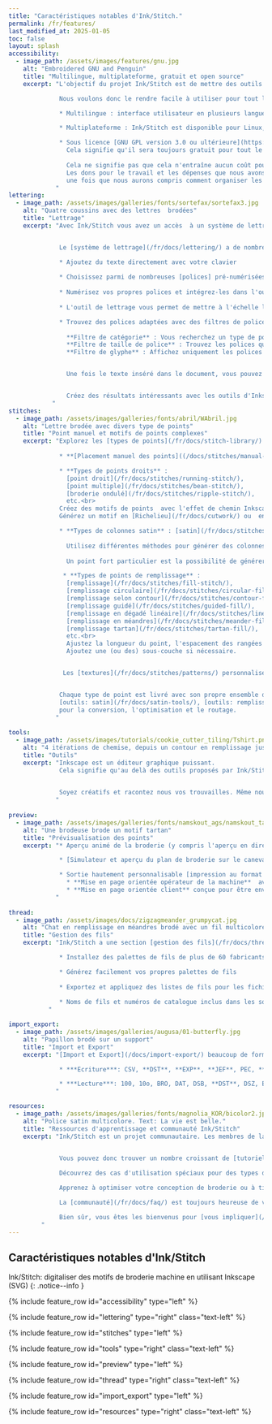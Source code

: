 ```yaml
---
title: "Caractéristiques notables d'Ink/Stitch."
permalink: /fr/features/
last_modified_at: 2025-01-05
toc: false
layout: splash
accessibility:
  - image_path: /assets/images/features/gnu.jpg
    alt: "Embroidered GNU and Penguin"
    title: "Multilingue, multiplateforme, gratuit et open source"
    excerpt: "L'objectif du projet Ink/Stitch est de mettre des outils de conception de broderie gratuits et de haute qualité entre les mains de personnes qui n'auraient normalement pas accès à de tels outils.

              Nous voulons donc le rendre facile à utiliser pour tout le monde :

              * Multilingue : interface utilisateur en plusieurs langues ([Aide appréciée](https://translate.inkstitch.org))

              * Multiplateforme : Ink/Stitch est disponible pour Linux, Windows et macOS.

              * Sous licence [GNU GPL version 3.0 ou ultérieure](https://www.gnu.org/licenses/gpl-3.0).
                Cela signifie qu'il sera toujours gratuit pour tout le monde d'utiliser, de partager et de contribuer.<br><br>
    
                Cela ne signifie pas que cela n'entraîne aucun coût pour les contributeurs.
                Les dons pour le travail et les dépenses que nous avons consacrés au programme seront les bienvenus -
                une fois que nous aurons compris comment organiser les finances....
             "
lettering:
  - image_path: /assets/images/galleries/fonts/sortefax/sortefax3.jpg
    alt: "Quatre coussins avec des lettres  brodées"
    title: "Lettrage"
    excerpt: "Avec Ink/Stitch vous avez un accès  à un système de lettrage facile à utiliser avec une longue liste de polices prêtes à l'emploi.


              Le [système de lettrage](/fr/docs/lettering/) a de nombreuses fonctionnalités intéressantes :

              * Ajoutez du texte directement avec votre clavier
              
              * Choisissez parmi de nombreuses [polices] pré-numérisées (/fr/fonts/font-library/)
              
              * Numérisez vos propres polices et intégrez-les dans l'outil de lettrage (ou partagez-les avec tout le monde)
              
              * L'outil de lettrage vous permet de mettre à l'échelle les polices dans les limites définies par l'auteur 

              * Trouvez des polices adaptées avec des filtres de polices pouvant être utilisés simultanément :<br>
    
                **Filtre de catégorie** : Vous recherchez un type de police spécifique ? Le filtre de catégorie de police vous aide à trouver des polices avec des types ou des styles de points spécifiques.<br>
                **Filtre de taille de police** : Trouvez les polices qui correspondent à votre conception. La police choisie s'adaptera automatiquement à la valeur de taille saisie dans le filtre.<br>
                **Filtre de glyphe** : Affichez uniquement les polices avec tous les glyphes nécessaires pour le texte donné


                Une fois le texte inséré dans le document, vous pouvez modifier les chemins et les paramètres de broderie comme vous le souhaitez.


                Créez des résultats intéressants avec les outils d'Inkscape disponibles, par exemple [Lettrage le long du chemin](/docs/lettering/#lettering-along-path) ou la déformation d'enveloppe [effets de chemin](/tutorials/distort/).
            "
stitches:
  - image_path: /assets/images/galleries/fonts/abril/WAbril.jpg
    alt: "Lettre brodée avec divers type de points"
    title: "Point manuel et motifs de points complexes"
    excerpt: "Explorez les [types de points](/fr/docs/stitch-library/) disponibles dans Ink/Stitch et ouvrez vous un monde de possibilités créatives.
    
              * **[Placement manuel des points]((/docs/stitches/manual-stitch/))** : placez chaque point exactement où vous le souhaitez

              * **Types de points droits** :
                [point droit](/fr/docs/stitches/running-stitch/),
                [point multiple](/fr/docs/stitches/bean-stitch/),
                [broderie ondulé](/fr/docs/stitches/ripple-stitch/),
                etc.<br>
              Créez des motifs de points  avec l'effet de chemin Inkscape [Motif suivant chemin](/fr/tutorials/patterned-unning-stitch/).<br>
              Générez un motif en [Richelieu](/fr/docs/cutwork/) ou  en [Redwork](/fr/docs/stroke-tools/#redwork).

              * **Types de colonnes satin** : [satin](/fr/docs/stitches/satin-column/), [point en E](/fr/docs/stitches/e-stitch/), [point en S](/fr/docs/stitches/s-stitch/), [zigzag sati](/fr/docs/stitches/zigzag-satin-stitch/), etc.<br>
    
                Utilisez différentes méthodes pour générer des colonnes satin. Ajoutez une sous-couche si nécessaire. Définissez des options de randomisation ou personnalisez le découpage des points pour les colonnes larges.<br>
    
                Un point fort particulier est la possibilité de générer facilement des [satins multicolores](/docs/satin-tools/#multicolor-satin).

               * **Types de points de remplissage** :
                [remplissage](/fr/docs/stitches/fill-stitch/),
                [remplissage circulaire](/fr/docs/stitches/circular-fill/),
                [remplissage selon contour](/fr/docs/stitches/contour-fill/),
                [remplissage guidé](/fr/docs/stitches/guided-fill/),
                [remplissage en dégadé linéaire](/fr/docs/stitches/linear-gradient-fill/),
                [remplissage en méandres](/fr/docs/stitches/meander-fill/),
                [remplissage tartan](/fr/docs/stitches/tartan-fill/),
                etc.<br>
                Ajustez la longueur du point, l'espacement des rangées et leur angle parmi d'autres options.
                Ajoutez une (ou des) sous-couche si nécessaire.


               Les [textures](/fr/docs/stitches/patterns/) personnalisées peuvent être appliquées à tous les types de points disponibles.


              Chaque type de point est livré avec son propre ensemble d'outils ([outils: trait](/fr/docs/stroke-tools/),
              [outils: satin](/fr/docs/satin-tools/), [outils: remplissage](/fr/docs/fill-tools/))
              pour la conversion, l'optimisation et le routage.
             "
    
tools:
  - image_path: /assets/images/tutorials/cookie_cutter_tiling/Tshirt.png
    alt: "4 itérations de chemise, depuis un contour en remplissage jusqu'à un remplissage sans contour associé à un contour sans remplissage"
    title: "Outils"
    excerpt: "Inkscape est un éditeur graphique puissant.
              Cela signifie qu'au delà des outils proposés par Ink/Stitch il y a énormément d'outils inclus dans Inkscape ou dans d'autres extensions.
              

              Soyez créatifs et racontez nous vos trouvailles. Même nous, nous ne ne connaissons pas encore toutes les possibilités.
             "
    
preview:
  - image_path: /assets/images/galleries/fonts/namskout_ags/namskout_tartan_encours.jpg
    alt: "Une brodeuse brode un motif tartan"
    title: "Prévisualisation des points"
    excerpt: "* Aperçu animé de la broderie (y compris l'aperçu en direct lorsque vous ajustez les paramètres tels que l'espacement des rangs, etc.)

              * [Simulateur et aperçu du plan de broderie sur le canevas](/fr/docs/visualize/)

              * Sortie hautement personnalisable [impression au format PDF](/fr/docs/print-pdf/) avec rendu réaliste et mode de dessin au trait<br>
                * **Mise en page orientée opérateur de la machine**  avec blocs de couleur, noms des fils, nombres de points et notes personnalisées<br>
                * **Mise en page orientée client** conçue pour être envoyée à votre client
             "
    
thread:
  - image_path: /assets/images/docs/zigzagmeander_grumpycat.jpg
    alt: "Chat en remplissage en méandres brodé avec un fil multicolore"
    title: "Gestion des fils"
    excerpt: "Ink/Stitch a une section [gestion des fils](/fr/docs/thread-color/) dans son menu.

              * Installez des palettes de fils de plus de 60 fabricants

              * Générez facilement vos propres palettes de fils
                
              * Exportez et appliquez des listes de fils pour les fichiers de broderie ou faites correspondre les couleurs d'un motif aux palettes de fils sélectionnées
                
              * Noms de fils et numéros de catalogue inclus dans les sorties PDF et dans les formats de fichiers de broderie capables de stocker des informations sur les couleurs
           "

import_export:
  - image_path: /assets/images/galleries/augusa/01-butterfly.jpg
    alt: "Papillon brodé sur un support"
    title: "Import et Export"
    excerpt: "[Import et Export](/docs/import-export/) beaucoup de formats populaires  de broderie machine (incluant des exports en masse)

              * ***Ecriture***: CSV, **DST**, **EXP**, **JEF**, PEC, **PES**, SVG, TXT (G-CODE), U01, **VP3**

              * ***Lecture***: 100, 10o, BRO, DAT, DSB, **DST**, DSZ, EMD, **EXP**, EXY, FXY, GT, INB, **JEF**, JPX, KSM, MAX, MIT, NEW, PCD, PCM, PCQ, PCS, PEC, **PES**, PHB, PHC, SEW, SHV, STC, STX, TAP, TBF, TXT (G-CODE), U01, **VP3**, XXX, ZXY
             "

resources:
  - image_path: /assets/images/galleries/fonts/magnolia_KOR/bicolor2.jpg
    alt: "Police satin multicolore. Text: La vie est belle."
    title: "Ressources d'apprentissage et communauté Ink/Stitch"
    excerpt: "Ink/Stitch est un projet communautaire. Les membres de la communauté peuvent fournir des informations utiles et des tutoriels.


              Vous pouvez donc trouver un nombre croissant de [tutoriels](/tutorials/) sur divers sujets sur le site Web Ink/Stitch.
    
              Découvrez des cas d'utilisation spéciaux pour des types de points ou des techniques de broderie spécifiques.

              Apprenez à optimiser votre conception de broderie ou à tirer le meilleur parti des fonctionnalités d'Inkscape pour la broderie.

              La [communauté](/fr/docs/faq/) est toujours heureuse de vous aider en cas de problème ou de questions simples de débutant.

              Bien sûr, vous êtes les bienvenus pour [vous impliquer](/fr/developers/introduction/) et voir ce que vous pouvez faire pour faire avancer Ink/Stitch.
         "
---
```

## Caractéristiques notables d'Ink/Stitch 

Ink/Stitch: digitaliser des motifs de broderie machine en utilisant Inkscape (SVG)
{: .notice--info }

{% include feature_row id="accessibility" type="left" %}

{% include feature_row id="lettering" type="right" class="text-left" %}

{% include feature_row id="stitches" type="left" %}

{% include feature_row id="tools" type="right" class="text-left" %}

{% include feature_row id="preview" type="left" %}

{% include feature_row id="thread" type="right" class="text-left" %}

{% include feature_row id="import_export" type="left" %}

{% include feature_row id="resources" type="right" class="text-left" %}
